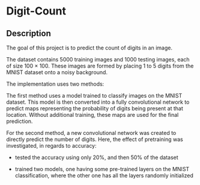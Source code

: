# Digit-Count

## Description

The goal of this project is to predict the count of digits in an image. 

The dataset contains 5000 training images and 1000 testing images, each of size 100 × 100. These images are formed by placing 1 to 5 digits from the MNIST dataset onto a noisy background.  

The implementation uses two methods: 

The first method uses a model trained to classify images on the MNIST dataset. This model is then converted into a fully convolutional network to predict maps representing the probability of digits being present at that location. Without additional training, these maps are used for the final prediction. 

For the second method, a new convolutional network was created to directly predict the number of digits. Here, the effect of pretraining was investigated, in regards to accuracy:  

- tested the accuracy using only 20%, and then 50% of the dataset 

- trained two models, one having some pre-trained layers on the MNIST classification, where the other one has all the layers randomly initialized 
